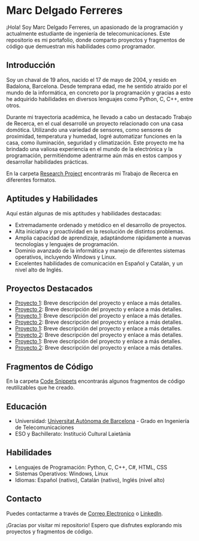 # Marc Delgado Ferreres

¡Hola! Soy Marc Delgado Ferreres, un apasionado de la programación y actualmente estudiante de ingeniería de telecomunicaciones. 
Este repositorio es mi portafolio, donde comparto proyectos y fragmentos de código que demuestran mis habilidades como programador.

## Introducción

Soy un chaval de 19 años, nacido el 17 de mayo de 2004, y resido en Badalona, Barcelona. 
Desde temprana edad, me he sentido atraído por el mundo de la informática, en concreto por la programación y gracias a esto he adquirido habilidades en diversos lenguajes como Python, C, C++, entre otros.

Durante mi trayectoria académica, he llevado a cabo un destacado Trabajo de Recerca, en el cual desarrollé un proyecto relacionado con una casa domótica. 
Utilizando una variedad de sensores, como sensores de proximidad, temperatura y humedad, logré automatizar funciones en la casa, como iluminación, seguridad y climatización.
Este proyecto me ha brindado una valiosa experiencia en el mundo de la electrónica y la programación, permitiéndome adentrarme aún más en estos campos y desarrollar habilidades prácticas.

En la carpeta [Research Project](./Research-Project) encontrarás mi Trabajo de Recerca en diferentes formatos.

## Aptitudes y Habilidades

Aquí están algunas de mis aptitudes y habilidades destacadas:

- Extremadamente ordenado y metódico en el desarrollo de proyectos.
- Alta iniciativa y proactividad en la resolución de distintos problemas.
- Amplia capacidad de aprendizaje, adaptándome rápidamente a nuevas tecnologías y lenguajes de programación.
- Dominio avanzado de la informática y manejo de diferentes sistemas operativos, incluyendo Windows y Linux.
- Excelentes habilidades de comunicación en Español y Catalán, y un nivel alto de Inglés.

## Proyectos Destacados

- [Proyecto 1](./Projects/Proyecto1/README.md): Breve descripción del proyecto y enlace a más detalles.
- [Proyecto 2](./Projects/Proyecto2/README.md): Breve descripción del proyecto y enlace a más detalles.
- [Proyecto 1](./Projects/Proyecto1/README.md): Breve descripción del proyecto y enlace a más detalles.
- [Proyecto 2](./Projects/Proyecto2/README.md): Breve descripción del proyecto y enlace a más detalles.
- [Proyecto 1](./Projects/Proyecto1/README.md): Breve descripción del proyecto y enlace a más detalles.
- [Proyecto 2](./Projects/Proyecto2/README.md): Breve descripción del proyecto y enlace a más detalles.
- [Proyecto 1](./Projects/Proyecto1/README.md): Breve descripción del proyecto y enlace a más detalles.
- [Proyecto 2](./Projects/Proyecto2/README.md): Breve descripción del proyecto y enlace a más detalles.

## Fragmentos de Código

En la carpeta [Code Snippets](./Code-Snippets) encontrarás algunos fragmentos de código reutilizables que he creado.

## Educación

- Universidad: [Universitat Autònoma de Barcelona](www.uab.cat) - Grado en Ingeniería de Telecomunicaciones
- ESO y Bachillerato: Institució Cultural Laietània

## Habilidades

- Lenguajes de Programación: Python, C, C++, C#, HTML, CSS
- Sistemas Operativos: Windows, Linux
- Idiomas: Español (nativo), Catalán (nativo), Inglés (nivel alto)

## Contacto

Puedes contactarme a través de [Correo Electronico](mailto:marcdelgado100@gmail.com) o [LinkedIn]([https://www.linkedin.com/in/tuperfil](https://www.linkedin.com/in/marc-delgado-ferreres/)).

¡Gracias por visitar mi repositorio! Espero que disfrutes explorando mis proyectos y fragmentos de código.

